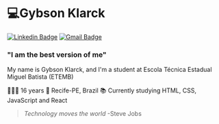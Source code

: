 # 💻Gybson Klarck
[![Linkedin Badge](https://img.shields.io/badge/-gybsonklarck-7305fa?style=flat-square&logo=Linkedin&logoColor=white&link=https://www.linkedin.com/in/gybsonklarck/)](https://www.linkedin.com/in/gybsonklarck/)
[![Gmail Badge](https://img.shields.io/badge/-gybsonklarck@gmail.com-7305fa?style=flat-square&logo=Gmail&logoColor=white&link=mailto:gybsonklarck@gmail.com)](mailto:gybsonklarck@gmail.com)

### "I am the best version of me"

My name is Gybson Klarck, and I'm a student at Escola Técnica Estadual Miguel Batista (ETEMB)

👨🏿‍💻 16 years
📍 Recife-PE, Brazil
📚 Currently studying HTML, CSS, JavaScript and React


> *Technology moves the world*
> -Steve Jobs

